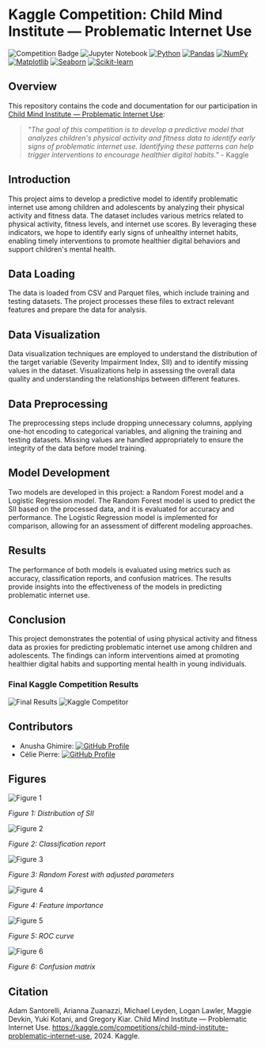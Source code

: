 # Kaggle Competition: Child Mind Institute — Problematic Internet Use

![Competition Badge](https://img.shields.io/badge/Kaggle-Competition-orange)
![Jupyter Notebook](https://img.shields.io/badge/Jupyter%20Notebook-gray.svg?logo=jupyter)
[![Python](https://img.shields.io/badge/Python-3776AB?logo=python&logoColor=fff)](#)
[![Pandas](https://img.shields.io/badge/Pandas-150458?logo=pandas&logoColor=fff)](#)
[![NumPy](https://img.shields.io/badge/NumPy-4DABCF?logo=numpy&logoColor=fff)](#)
[![Matplotlib](https://custom-icon-badges.demolab.com/badge/Matplotlib-71D291?logo=matplotlib&logoColor=fff)](#)
[![Seaborn](https://img.shields.io/badge/Seaborn-30B5B5?logo=seaborn&logoColor=fff)](#)
[![Scikit-learn](https://img.shields.io/badge/Scikit--learn-F7931E?logo=scikit-learn&logoColor=fff)](#)


## Overview

This repository contains the code and documentation for our participation in [Child Mind Institute — Problematic Internet Use](https://www.kaggle.com/competitions/child-mind-institute-problematic-internet-use):

> <i>"The goal of this competition is to develop a predictive model that analyzes children's physical activity and fitness data to identify early signs of problematic internet use. Identifying these patterns can help trigger interventions to encourage healthier digital habits."</i> - Kaggle

## Introduction

This project aims to develop a predictive model to identify problematic internet use among children and adolescents by analyzing their physical activity and fitness data. The dataset includes various metrics related to physical activity, fitness levels, and internet use scores. By leveraging these indicators, we hope to identify early signs of unhealthy internet habits, enabling timely interventions to promote healthier digital behaviors and support children's mental health.

## Data Loading

The data is loaded from CSV and Parquet files, which include training and testing datasets. The project processes these files to extract relevant features and prepare the data for analysis.

## Data Visualization

Data visualization techniques are employed to understand the distribution of the target variable (Severity Impairment Index, SII) and to identify missing values in the dataset. Visualizations help in assessing the overall data quality and understanding the relationships between different features.

## Data Preprocessing

The preprocessing steps include dropping unnecessary columns, applying one-hot encoding to categorical variables, and aligning the training and testing datasets. Missing values are handled appropriately to ensure the integrity of the data before model training.

## Model Development

Two models are developed in this project: a Random Forest model and a Logistic Regression model. The Random Forest model is used to predict the SII based on the processed data, and it is evaluated for accuracy and performance. The Logistic Regression model is implemented for comparison, allowing for an assessment of different modeling approaches.

## Results

The performance of both models is evaluated using metrics such as accuracy, classification reports, and confusion matrices. The results provide insights into the effectiveness of the models in predicting problematic internet use.

## Conclusion

This project demonstrates the potential of using physical activity and fitness data as proxies for predicting problematic internet use among children and adolescents. The findings can inform interventions aimed at promoting healthier digital habits and supporting mental health in young individuals.

### Final Kaggle Competition Results

![Final Results](images/fig7.png)
![Kaggle Competitor](images/kaggle-competitor.svg)

## Contributors

- Anusha Ghimire: [![GitHub Profile](https://img.shields.io/badge/GitHub-anu--sha19-181717?logo=github&logoColor=white)](https://github.com/anu-sha19)
- Célie Pierre: [![GitHub Profile](https://img.shields.io/badge/GitHub-CeliePierre-181717?logo=github&logoColor=white)](https://github.com/CeliePierre)

## Figures

![Figure 1](images/fig1.png)

*Figure 1: Distribution of SII*

![Figure 2](images/fig2.png)

*Figure 2: Classification report*

![Figure 3](images/fig3.png)

*Figure 3: Random Forest with adjusted parameters*

![Figure 4](images/fig4.png)

*Figure 4: Feature importance*

![Figure 5](images/fig5.png)

*Figure 5: ROC curve*

![Figure 6](images/fig6.png)

*Figure 6: Confusion matrix*

## Citation

Adam Santorelli, Arianna Zuanazzi, Michael Leyden, Logan Lawler, Maggie Devkin, Yuki Kotani, and Gregory Kiar. Child Mind Institute — Problematic Internet Use. https://kaggle.com/competitions/child-mind-institute-problematic-internet-use, 2024. Kaggle.
